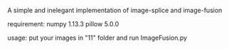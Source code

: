 A simple and inelegant implementation of image-splice and image-fusion

requirement:
numpy 1.13.3
pillow 5.0.0

usage:
put your images in "11" folder and run ImageFusion.py

